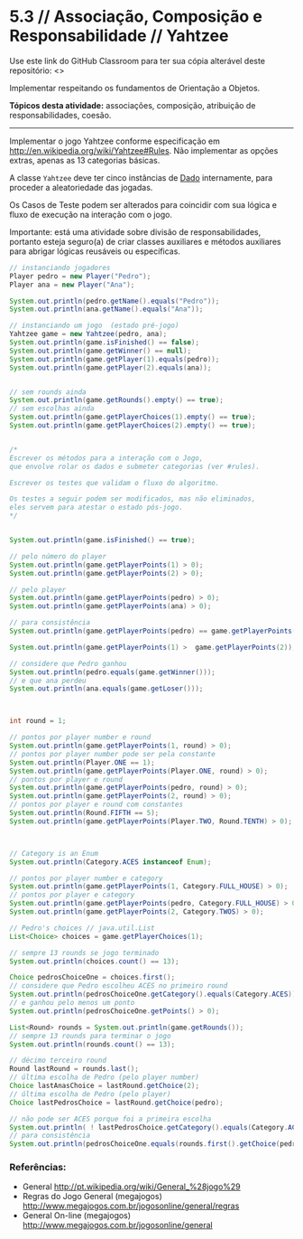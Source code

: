 # 5.3 // Associação, Composição e Responsabilidade // Yahtzee

Use este link do GitHub Classroom para ter sua cópia alterável deste repositório: <>

Implementar respeitando os fundamentos de Orientação a Objetos.

**Tópicos desta atividade:** associações, composição, atribuição de responsabilidades, coesão.

---

Implementar o jogo Yahtzee conforme especificação em <http://en.wikipedia.org/wiki/Yahtzee#Rules>. Não implementar as opções extras, apenas as 13 categorias básicas.

A classe `Yahtzee` deve ter cinco instâncias de [Dado](src/model/Dado.java) internamente, para proceder a aleatoriedade das jogadas.

Os Casos de Teste podem ser alterados para coincidir com sua lógica e fluxo de execução na interação com o jogo.

Importante: está uma atividade sobre divisão de responsabilidades, portanto esteja seguro(a) de criar classes auxiliares e métodos auxiliares para abrigar lógicas reusáveis ou específicas.



```java
// instanciando jogadores
Player pedro = new Player("Pedro");
Player ana = new Player("Ana");

System.out.println(pedro.getName().equals("Pedro"));
System.out.println(ana.getName().equals("Ana"));

// instanciando um jogo  (estado pré-jogo)
Yahtzee game = new Yahtzee(pedro, ana);
System.out.println(game.isFinished() == false);
System.out.println(game.getWinner() == null);
System.out.println(game.getPlayer(1).equals(pedro));
System.out.println(game.getPlayer(2).equals(ana));


// sem rounds ainda
System.out.println(game.getRounds().empty() == true);
// sem escolhas ainda
System.out.println(game.getPlayerChoices(1).empty() == true);
System.out.println(game.getPlayerChoices(2).empty() == true);


/*
Escrever os métodos para a interação com o Jogo,
que envolve rolar os dados e submeter categorias (ver #rules).

Escrever os testes que validam o fluxo do algoritmo.

Os testes a seguir podem ser modificados, mas não eliminados,
eles servem para atestar o estado pós-jogo.
*/


System.out.println(game.isFinished() == true);

// pelo número do player
System.out.println(game.getPlayerPoints(1) > 0);
System.out.println(game.getPlayerPoints(2) > 0);

// pelo player
System.out.println(game.getPlayerPoints(pedro) > 0);
System.out.println(game.getPlayerPoints(ana) > 0);

// para consistência
System.out.println(game.getPlayerPoints(pedro) == game.getPlayerPoints(1)));

System.out.println(game.getPlayerPoints(1) >  game.getPlayerPoints(2));

// considere que Pedro ganhou
System.out.println(pedro.equals(game.getWinner()));
// e que ana perdeu
System.out.println(ana.equals(game.getLoser()));



int round = 1;

// pontos por player number e round
System.out.println(game.getPlayerPoints(1, round) > 0);
// pontos por player number pode ser pela constante
System.out.println(Player.ONE == 1);
System.out.println(game.getPlayerPoints(Player.ONE, round) > 0);
// pontos por player e round
System.out.println(game.getPlayerPoints(pedro, round) > 0);
System.out.println(game.getPlayerPoints(2, round) > 0);
// pontos por player e round com constantes
System.out.println(Round.FIFTH == 5);
System.out.println(game.getPlayerPoints(Player.TWO, Round.TENTH) > 0);



// Category is an Enum
System.out.println(Category.ACES instanceof Enum);

// pontos por player number e category
System.out.println(game.getPlayerPoints(1, Category.FULL_HOUSE) > 0);
// pontos por player e category
System.out.println(game.getPlayerPoints(pedro, Category.FULL_HOUSE) > 0);
System.out.println(game.getPlayerPoints(2, Category.TWOS) > 0);

// Pedro's choices // java.util.List
List<Choice> choices = game.getPlayerChoices(1);

// sempre 13 rounds se jogo terminado
System.out.println(choices.count() == 13);

Choice pedrosChoiceOne = choices.first();
// considere que Pedro escolheu ACES no primeiro round
System.out.println(pedrosChoiceOne.getCategory().equals(Category.ACES));
// e ganhou pelo menos um ponto
System.out.println(pedrosChoiceOne.getPoints() > 0);

List<Round> rounds = System.out.println(game.getRounds());
// sempre 13 rounds para terminar o jogo
System.out.println(rounds.count() == 13);

// décimo terceiro round
Round lastRound = rounds.last();
// última escolha de Pedro (pelo player number)
Choice lastAnasChoice = lastRound.getChoice(2);
// última escolha de Pedro (pelo player)
Choice lastPedrosChoice = lastRound.getChoice(pedro);

// não pode ser ACES porque foi a primeira escolha
System.out.println( ! lastPedrosChoice.getCategory().equals(Category.ACES));
// para consistência
System.out.println(pedrosChoiceOne.equals(rounds.first().getChoice(pedro));
```


### Referências:

* General <http://pt.wikipedia.org/wiki/General_%28jogo%29>
* Regras do Jogo General (megajogos) <http://www.megajogos.com.br/jogosonline/general/regras>
* General On-line (megajogos) <http://www.megajogos.com.br/jogosonline/general>
